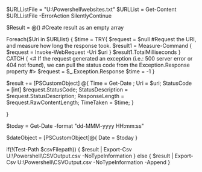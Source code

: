 $URLListFile = "U:\Powershell\websites.txt" 
$URLList = Get-Content $URLListFile -ErrorAction SilentlyContinue

  $Result = @() #Create result as an empty array 
  
  Foreach($Uri in $URLlist) {
  $time = TRY{
  $request = $null
  #Request the URI, and measure how long the response took.
  $result1 = Measure-Command { $request = Invoke-WebRequest -Uri $uri }
  $result1.TotalMilliseconds
  } 
  CATCH {
  <# If the request generated an exception (i.e.: 500 server
  error or 404 not found), we can pull the status code from the
  Exception.Response property #>
  $request = $_.Exception.Response
  $time = -1
  }  

  $result += [PSCustomObject] @{
  Time = Get-Date ;
  Uri = $uri;
  StatusCode = [int] $request.StatusCode;
  StatusDescription = $request.StatusDescription;
  ResponseLength = $request.RawContentLength;
  TimeTaken =  $time; 
  }

}

$today =  Get-Date -format "dd-MMM-yyyy HH:mm:ss"
 
$dateObject = [PSCustomObject]@{
  Date = $today
 }

 if(!(Test-Path $csvFilepath))
{
 $result | Export-Csv U:\Powershell\CSVOutput.csv -NoTypeInformation
}
 else
{
 $result | Export-Csv U:\Powershell\CSVOutput.csv -NoTypeInformation -Append
}





 

  

 
